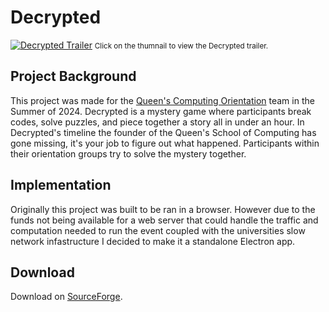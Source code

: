 # Decrypted 
[![Decrypted Trailer](https://img.youtube.com/vi/Qfbo0IMIS5U/maxresdefault.jpg)](https://www.youtube.com/watch?v=Qfbo0IMIS5U)
<small>Click on the thumnail to view the Decrypted trailer.</small>
## Project Background
This project was made for the [Queen's Computing Orientation](https://qcomputingorientation.ca/) team in the Summer of 2024. Decrypted is a mystery game where participants break codes, solve puzzles, and piece together a story all in under an hour. In Decrypted's timeline the founder of the Queen's School of Computing has gone missing, it's your job to figure out what happened. Participants within their orientation groups try to solve the mystery together.

## Implementation
Originally this project was built to be ran in a browser. However due to the funds not being available for a web server that could handle the traffic and computation needed to run the event coupled with the universities slow network infastructure I decided to make it a standalone Electron app. 

## Download 
Download on [SourceForge](https://sourceforge.net/projects/oweek-decrypted/). 
